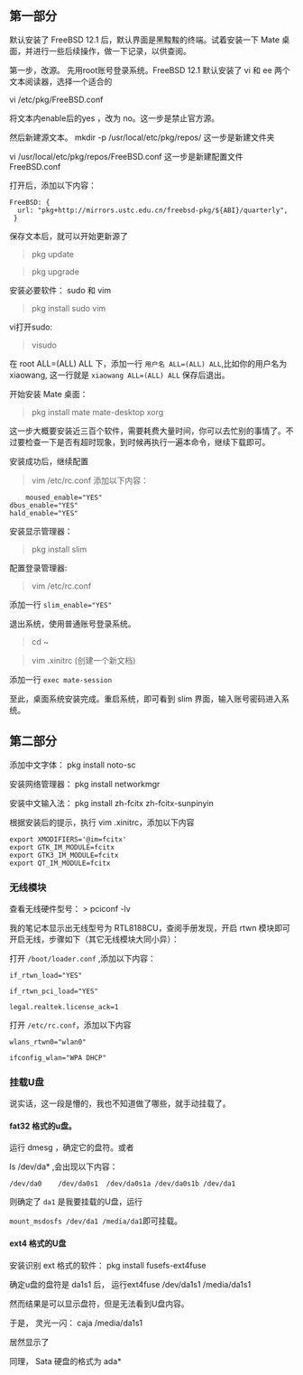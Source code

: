 ## 第一部分
    
默认安装了 FreeBSD 12.1 后，默认界面是黑黢黢的终端。试着安装一下 Mate 桌面，并进行一些后续操作，做一下记录，以供查阅。
    
第一步，改源。
先用root账号登录系统。FreeBSD 12.1 默认安装了 vi 和 ee 两个文本阅读器，选择一个适合的

vi /etc/pkg/FreeBSD.conf

将文本内enable后的yes ，改为 no。这一步是禁止官方源。
    
 然后新建源文本。
 mkdir -p /usr/local/etc/pkg/repos/  这一步是新建文件夹

vi /usr/local/etc/pkg/repos/FreeBSD.conf 这一步是新建配置文件 FreeBSD.conf
  
  
打开后，添加以下内容：
    
```
FreeBSD: {
  url: "pkg+http://mirrors.ustc.edu.cn/freebsd-pkg/${ABI}/quarterly",
 }
```
    
保存文本后，就可以开始更新源了
    
> pkg update
    
> pkg upgrade
    
    
安装必要软件： sudo 和 vim
    
> pkg install sudo vim
   
   
vi打开sudo:
    
> visudo 
    
在 root ALL=(ALL) ALL 下，添加一行 `用户名 ALL=(ALL) ALL`,比如你的用户名为 xiaowang, 这一行就是 `xiaowang ALL=(ALL) ALL`
保存后退出。
    
开始安装 Mate 桌面：
    
> pkg install mate mate-desktop xorg 
    
这一步大概要安装近三百个软件，需要耗费大量时间，你可以去忙别的事情了。不过要检查一下是否有超时现象，到时候再执行一遍本命令，继续下载即可。
    
安装成功后，继续配置
    
> vim /etc/rc.conf
添加以下内容：
```
    moused_enable="YES"
dbus_enable="YES"
hald_enable="YES"
````
    
安装显示管理器：
    
> pkg install slim 
    
配置登录管理器:
    
> vim /etc/rc.conf
    
添加一行 `slim_enable="YES"`
    
    
退出系统，使用普通账号登录系统。
    
> cd ~
    
> vim .xinitrc (创建一个新文档)
    
添加一行 `exec mate-session`
    
至此，桌面系统安装完成。重启系统，即可看到 slim 界面，输入账号密码进入系统。
    
    
## 第二部分 
    
添加中文字体： pkg install noto-sc
    
安装网络管理器： pkg install networkmgr 
    
安装中文输入法： pkg install zh-fcitx zh-fcitx-sunpinyin
    
根据安装后的提示，执行 vim .xinitrc，添加以下内容
    
```
export XMODIFIERS='@im=fcitx'
export GTK_IM_MODULE=fcitx
export GTK3_IM_MODULE=fcitx
export QT_IM_MODULE=fcitx
```
    
### 无线模块
    
查看无线硬件型号： > pciconf -lv
    
我的笔记本显示出无线型号为 RTL8188CU，查阅手册发现，开启 rtwn 模块即可开启无线，步骤如下（其它无线模块大同小异）：
    
打开 `/boot/loader.conf` ,添加以下内容：

```   
if_rtwn_load="YES"

if_rtwn_pci_load="YES"

legal.realtek.license_ack=1
```
    
打开 `/etc/rc.conf`，添加以下内容

```   
wlans_rtwn0="wlan0"

ifconfig_wlan="WPA DHCP"
```

### 挂载U盘

说实话，这一段是懵的，我也不知道做了哪些，就手动挂载了。

#### fat32 格式的u盘。

运行 dmesg ，确定它的盘符。或者

ls /dev/da* ,会出现以下内容：

`/dev/da0    /dev/da0s1  /dev/da0s1a /dev/da0s1b /dev/da1`

则确定了 `da1` 是我要挂载的U盘，运行

`mount_msdosfs /dev/da1 /media/da1`即可挂载。

#### ext4 格式的U盘

安装识别 ext 格式的软件： pkg install fusefs-ext4fuse

确定u盘的盘符是 da1s1 后， 运行ext4fuse /dev/da1s1 /media/da1s1

然而结果是可以显示盘符，但是无法看到U盘内容。

于是， 灵光一闪：
caja /media/da1s1

居然显示了

同理， Sata 硬盘的格式为 ada*






    
    
    
    
    
    
    
    
